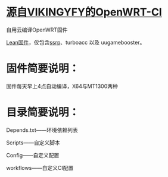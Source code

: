 # [源自VIKINGYFY的OpenWRT-CI](https://github.com/VIKINGYFY/OpenWRT-CI)
自用云编译OpenWRT固件

[Lean固件](https://github.com/coolsnowwolf/lede)，仅包含[ssrp](https://github.com/fw876/helloworld)、turboacc 以及 uugamebooster。

# 固件简要说明：

固件每天早上4点自动编译，X64与MT1300两种

# 目录简要说明：

Depends.txt——环境依赖列表

Scripts——自定义脚本

Config——自定义配置

workflows——自定义CI配置
